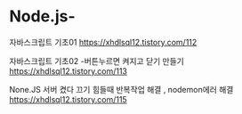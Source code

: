 # Node.js-
자바스크립트 기초01 
https://xhdlsql12.tistory.com/112 

자바스크립트 기초02 -버튼누르면 켜지고 닫기 만들기
https://xhdlsql12.tistory.com/113

	
None.JS 서버 켰다 끄기 힘들때 반복작업 해결 , nodemon에러 해결
https://xhdlsql12.tistory.com/115
